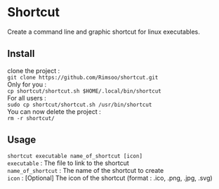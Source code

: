 # Shortcut
Create a command line and graphic shortcut for linux executables.

## Install 
clone the project :  
`git clone https://github.com/Rimsoo/shortcut.git`   
Only for you :  
`cp shortcut/shortcut.sh $HOME/.local/bin/shortcut`  
For all users :  
`sudo cp shortcut/shortcut.sh /usr/bin/shortcut`  
You can now delete the project :  
`rm -r shortcut/`

## Usage 
`shortcut executable name_of_shortcut [icon] `  
`executable` : The file to link to the shortcut  
`name_of_shortcut` : The name of the shortcut to create  
`icon` : [Optional] The icon of the shortcut (format : .ico, .png, .jpg, .svg)
